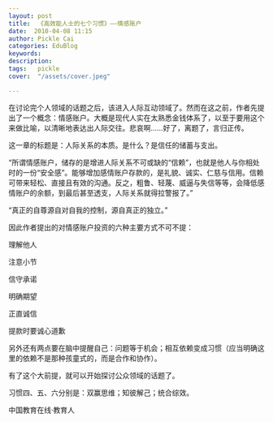 ```yaml
---
layout: post  
title:  《高效能人士的七个习惯》——情感账户  
date:  2010-04-08 11:15  
author: Pickle Cai  
categories: EduBlog  
keywords: 
description:   
tags:	pickle   
cover:  "/assets/cover.jpeg"  

---  
```

    
在讨论完个人领域的话题之后，该进入人际互动领域了。然而在这之前，作者先提出了一个概念：情感账户。大概是现代人实在太熟悉金钱体系了，以至于要用这个来做比喻，以清晰地表达出人际交往。悲哀啊……好了，离题了，言归正传。



这一章的标题是：人际关系的本质。是什么？是信任的储蓄与支出。





“所谓情感账户，储存的是增进人际关系不可或缺的“信赖”，也就是他人与你相处时的一份“安全感”。能够增加感情账户存款的，是礼貌、诚实、仁慈与信用。信赖可带来轻松、直接且有效的沟通。反之，粗鲁、轻蔑、威逼与失信等等，会降低感情账户的余额，到最后甚至透支，人际关系就得拉警报了。”



“真正的自尊源自对自我的控制，源自真正的独立。”



因此作者提出的对情感账户投资的六种主要方式不可不提：







理解他人



注意小节



信守承诺



明确期望



正直诚信



提款时要诚心道歉

另外还有两点要在脑中提醒自己：问题等于机会；相互依赖变成习惯（应当明确这里的依赖不是那种孩童式的，而是合作和协作）。



 



有了这个大前提，就可以开始探讨公众领域的话题了。



习惯四、五、六分别是：双赢思维；知彼解己；统合综效。



		    
 中国教育在线·教育人

